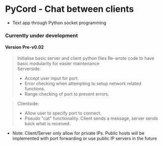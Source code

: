 # PyCord - Chat between clients
- Text app through Python socket programming

### Currently under development

#### Version Pre-v0.02
> Initialise basic server and client python files
> Re-wrote code to have basic modularity for easier maintenance  
> Serverside:
> - Accept user input for port.
> - Error checking when attempting to setup network related functions.
> - Range checking of port to prevent errors.

> Clientside:
> - Allow user to specify port to connect.
> - Pseudo "cat" functionality. Client sends a message, server sends back what is received.

- Note: Client/Server only allow for private IPs. Public hosts will be implemented with port forwarding or use public IP servers in the future
